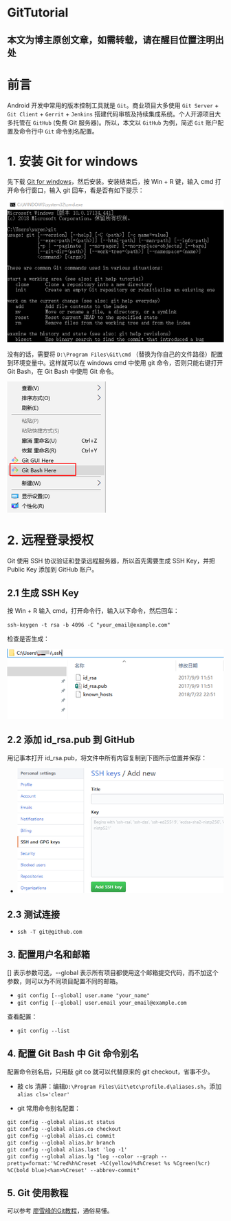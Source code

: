 # GitTutorial



## 本文为博主原创文章，如需转载，请在醒目位置注明出处

# 前言

Android 开发中常用的版本控制工具就是 `Git`。商业项目大多使用 `Git Server` + `Git Client` + `Gerrit` + `Jenkins` 搭建代码审核及持续集成系统。个人开源项目大多托管在 `GitHub` (免费 Git 服务器)。所以，本文以 `GitHub` 为例，简述 `Git` 账户配置及命令行中 `Git` 命令别名配置。

#  1. 安装 Git for windows

先下载 [Git for windows](https://github.com/git-for-windows/git/releases/tag/v2.14.1.windows.1)，然后安装。安装结束后，按 Win + R 键，输入 cmd 打开命令行窗口，输入 git 回车，看是否有如下提示：

![](pictures/check-git.png)

没有的话，需要将 `D:\Program Files\Git\cmd` （替换为你自己的文件路径）配置到环境变量中。这样就可以在 windows cmd 中使用 git 命令，否则只能右键打开 Git Bash，在 Git Bash 中使用 Git 命令。

![](pictures/gitbash.png)

# 2. 远程登录授权

Git 使用 SSH 协议验证和登录远程服务器，所以首先需要生成 SSH Key，并把 Public Key 添加到 GitHub 账户。

## 2.1 生成 SSH Key

按 Win + R 输入 cmd，打开命令行，输入以下命令，然后回车：

`ssh-keygen -t rsa -b 4096 -C "your_email@example.com"`

检查是否生成：

![](pictures/check-pubkey.png)

## 2.2 添加 id_rsa.pub 到 GitHub

用记事本打开 id_rsa.pub，将文件中所有内容复制到下图所示位置并保存：

- ![](pictures/add-ssh-public-key.png)

## 2.3 测试连接

- `ssh -T git@github.com`

## 3. 配置用户名和邮箱

[] 表示参数可选，--global 表示所有项目都使用这个邮箱提交代码，而不加这个参数，则可以为不同项目配置不同的邮箱。

- `git config [--global] user.name "your_name"`
- `git config [--global] user.email your_email@example.com`

查看配置：

- `git config --list`

## 4. 配置 Git Bash 中 Git 命令别名

配置命令别名后，只用敲 git co 就可以代替原来的 git checkout，省事不少。

- 敲 cls 清屏：编辑‪`D:\Program Files\Git\etc\profile.d\aliases.sh`，添加`alias cls='clear'`

- git 常用命令别名配置：

```
git config --global alias.st status
git config --global alias.co checkout
git config --global alias.ci commit
git config --global alias.br branch
git config --global alias.last 'log -1'
git config --global alias.lg "log --color --graph --pretty=format:'%Cred%h%Creset -%C(yellow)%d%Creset %s %Cgreen(%cr) %C(bold blue)<%an>%Creset' --abbrev-commit"
```

## 5. Git 使用教程

可以参考 [廖雪峰的Git教程](https://www.liaoxuefeng.com/wiki/0013739516305929606dd18361248578c67b8067c8c017b000)，通俗易懂。
